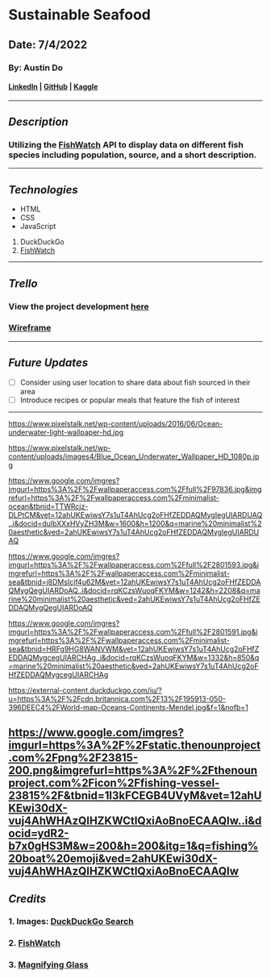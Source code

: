 # Sustainable Seafood

## Date: 7/4/2022

### By: Austin Do

#### **[LinkedIn](https://www.linkedin.com/in/austin-do/) | [GitHub](https://github.com/austinndo) | [Kaggle](https://www.kaggle.com/austindo)**

---

## **_Description_**

### Utilizing the [FishWatch](https://www.fishwatch.gov/developers?ref=publicapis.dev) API to display data on different fish species including population, source, and a short description. 


---

## **_Technologies_**

- HTML
- CSS
- JavaScript

1. DuckDuckGo
2. [FishWatch](https://www.fishwatch.gov/developers?ref=publicapis.dev)


---

## **_Trello_**

### View the project development [here](https://trello.com/invite/b/cLVKQaG9/40fe13adf088a75f97f153b535aff24c/sustainable-seafood)

### [Wireframe](https://wireframe.cc/pro/pp/0523794b2563529)
---

## **_Future Updates_**

- [ ] Consider using user location to share data about fish sourced in their area
- [ ] Introduce recipes or popular meals that feature the fish of interest

---
https://www.pixelstalk.net/wp-content/uploads/2016/06/Ocean-underwater-light-wallpaper-hd.jpg

https://www.pixelstalk.net/wp-content/uploads/images4/Blue_Ocean_Underwater_Wallpaper_HD_1080p.jpg

https://www.google.com/imgres?imgurl=https%3A%2F%2Fwallpaperaccess.com%2Ffull%2F97836.jpg&imgrefurl=https%3A%2F%2Fwallpaperaccess.com%2Fminimalist-ocean&tbnid=TTWRcjz-DLPtCM&vet=12ahUKEwiwsY7s1uT4AhUcg2oFHfZEDDAQMygIegUIARDUAQ..i&docid=duIbXXxHVyZH3M&w=1600&h=1200&q=marine%20minimalist%20aesthetic&ved=2ahUKEwiwsY7s1uT4AhUcg2oFHfZEDDAQMygIegUIARDUAQ

https://www.google.com/imgres?imgurl=https%3A%2F%2Fwallpaperaccess.com%2Ffull%2F2801593.jpg&imgrefurl=https%3A%2F%2Fwallpaperaccess.com%2Fminimalist-sea&tbnid=j8DMsIcjf4u62M&vet=12ahUKEwiwsY7s1uT4AhUcg2oFHfZEDDAQMygQegUIARDoAQ..i&docid=rqKCzsWuoqFKYM&w=1242&h=2208&q=marine%20minimalist%20aesthetic&ved=2ahUKEwiwsY7s1uT4AhUcg2oFHfZEDDAQMygQegUIARDoAQ

https://www.google.com/imgres?imgurl=https%3A%2F%2Fwallpaperaccess.com%2Ffull%2F2801591.jpg&imgrefurl=https%3A%2F%2Fwallpaperaccess.com%2Fminimalist-sea&tbnid=HRFg9HG8WANVWM&vet=12ahUKEwiwsY7s1uT4AhUcg2oFHfZEDDAQMygcegUIARCHAg..i&docid=rqKCzsWuoqFKYM&w=1332&h=850&q=marine%20minimalist%20aesthetic&ved=2ahUKEwiwsY7s1uT4AhUcg2oFHfZEDDAQMygcegUIARCHAg

https://external-content.duckduckgo.com/iu/?u=https%3A%2F%2Fcdn.britannica.com%2F13%2F195913-050-396DEEC4%2FWorld-map-Oceans-Continents-Mendel.jpg&f=1&nofb=1

https://www.google.com/imgres?imgurl=https%3A%2F%2Fstatic.thenounproject.com%2Fpng%2F23815-200.png&imgrefurl=https%3A%2F%2Fthenounproject.com%2Ficon%2Ffishing-vessel-23815%2F&tbnid=1l3kFCEGB4UVyM&vet=12ahUKEwi30dX-vuj4AhWHAzQIHZKWCtIQxiAoBnoECAAQIw..i&docid=ydR2-b7x0gHS3M&w=200&h=200&itg=1&q=fishing%20boat%20emoji&ved=2ahUKEwi30dX-vuj4AhWHAzQIHZKWCtIQxiAoBnoECAAQIw
---

## **_Credits_**

### 1. Images: [DuckDuckGo Search](https://duckduckgo.com/)

### 2. [FishWatch](https://www.fishwatch.gov/developers?ref=publicapis.dev)

### 3. [Magnifying Glass](https://stackoverflow.com/questions/12036038/is-there-unicode-glyph-symbol-to-represent-search)
